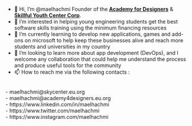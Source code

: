 - 👋 Hi, I’m @maelhachmi Founder of the <b><a href="https://www.academy4designers.eu.org">Academy for Designers</a></b> & <b><a href="https://www.skycenter.eu.org">Skillful Youth Center Corp</a></b>.
- 👀 I’m interested in helping young engineering students get the best software skills training using the minimum financing resources
- 🌱 I’m currently learning to develop new applications, games and add-ons on microsoft to help keep these businesses alive and reach more students and universities in my country
- 💞️ I’m looking to learn more about app development (DevOps), and I welcome any collaboration that could help me understand the process and produce useful tools for the community
- 📫 How to reach me via the following contacts :
<br>
-    maelhachmi@skycenter.eu.org<br>
-    maelhachmi@academy4designers.eu.org<br>
-    https://www.linkedin.com/in/maelhachmi<br>
-    https://www.twitter.com/maelhachmi<br>
-    https://www.instagram.com/maelhachmi

<!---
maelhachmi/maelhachmi is a ✨ special ✨ repository because its `README.md` (this file) appears on your GitHub profile.
You can click the Preview link to take a look at your changes.
--->
